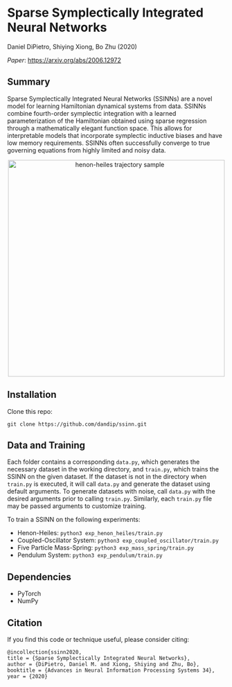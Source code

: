 # Sparse Symplectically Integrated Neural Networks

Daniel DiPietro, Shiying Xiong, Bo Zhu (2020)

*Paper*: https://arxiv.org/abs/2006.12972

## Summary

Sparse Symplectically Integrated Neural Networks (SSINNs) are a novel model for learning Hamiltonian dynamical systems from data. SSINNs combine fourth-order symplectic integration with a learned parameterization of the Hamiltonian obtained using sparse regression through a mathematically elegant function space. This allows for interpretable models that incorporate symplectic inductive biases and have low memory requirements. SSINNs often successfully converge to true governing equations from highly limited and noisy data.

<p align="center">
    <img src="LearningAnimation.gif" alt="henon-heiles trajectory sample" width="500"/>
</p>

## Installation

Clone this repo:
```
git clone https://github.com/dandip/ssinn.git
```

## Data and Training

Each folder contains a corresponding `data.py`, which generates the necessary dataset in the working directory, and `train.py`, which trains the SSINN on the given dataset. If the dataset is not in the directory when `train.py` is executed, it will call `data.py` and generate the dataset using default arguments. To generate datasets with noise, call `data.py` with the desired arguments prior to calling `train.py`. Similarly, each `train.py` file may be passed arguments to customize training.

To train a SSINN on the following experiments:
* Henon-Heiles: `python3 exp_henon_heiles/train.py`
* Coupled-Oscillator System: `python3 exp_coupled_oscillator/train.py`
* Five Particle Mass-Spring: `python3 exp_mass_spring/train.py`
* Pendulum System: `python3 exp_pendulum/train.py`

## Dependencies
* PyTorch
* NumPy

## Citation

If you find this code or technique useful, please consider citing:
```
@incollection{ssinn2020,
title = {Sparse Symplectically Integrated Neural Networks},
author = {DiPietro, Daniel M. and Xiong, Shiying and Zhu, Bo},
booktitle = {Advances in Neural Information Processing Systems 34},
year = {2020}
```
